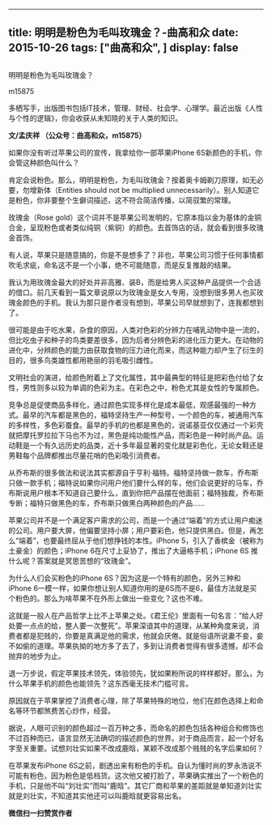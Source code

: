 
---
title:   明明是粉色为毛叫玫瑰金？-曲高和众
date: 2015-10-26
tags: ["曲高和众", ]
display: false
---


## 



明明是粉色为毛叫玫瑰金？




m15875




多栖写手，出版图书包括IT技术，管理、财经、社会学、心理学。最近出版《人性与个性的逻辑》，你会收获从未知晓的关于人类的知识。


**文/孟庆祥 （公众号：曲高和众，m15875）**



如果你没有听过苹果公司的宣传，我拿给你一部苹果iPhone 6S新颜色的手机，你会管这种颜色叫什么？



肯定会说粉色。那么，明明是粉色，为毛叫玫瑰金？按着奥卡姆剃刀原理，如无必要，勿增新体（Entities should not be multiplied unnecessarily）。别人知道它是粉色，你非要整个生僻词描述，这不符合简洁传播，以简驭繁的常理。



玫瑰金（Rose gold）这个词并不是苹果公司发明的，它原本指以金为基体的金铜合金，呈现粉色或者类似纯铜（紫铜）的颜色。去首饰店的话，就会看到很多玫瑰金首饰。



有人说，苹果只是随意搞的，你是不是想多了？非也，苹果公司习惯于任何事情都吹毛求疵，命名这不是一个小事，绝不可能随意，而是反复推敲的结果。



我认为用玫瑰金最大的好处并非高雅、装B，而是给男人买这种产品提供一个合适的借口。前几天看到一篇文章说原以为玫瑰金是女人专用，没想到很多男人也买玫瑰金颜色的手机。我认为那只是作者没有想到，苹果公司早就想到了，连我都想到了。



很可能是由于吃水果，杂食的原因，人类对色彩的分辨力在哺乳动物中是一流的，但比吃虫子和种子的鸟类要差很多，因为后者分辨色彩的进化压力更大。在动物的进化中，分辨颜色的能力由获取食物的压力进化而来，而这种能力却产生了衍生的目的，很多鸟类雄性都用艳丽的羽毛吸引雌性。



文明社会的演进，给颜色附着上了文化属性，其中最典型的特征是把彩色付给了女性，男性则多以较为单调的色彩为主。在彩色之中，粉色尤其是女性的专属颜色。



竞争总是促使商品多样化，通过颜色实现多样化是成本最低，观感最强的一种方式。最早的汽车都是黑色的，福特坚持生产一种型号，一个颜色的车，被通用汽车的多样性，多色彩蚕食。最早的手机的也都是黑色的，说诺基亚仅仅通过一个彩壳就把摩托罗拉拉下马也不为过，黑色是纯功能性产品，而彩色是一种时尚产品。运动鞋是一个有久远历史的品类，近十多年最显著的变化就是彩色化，无论女鞋还是男鞋每个品牌都推出尽量花哨的色彩吸引消费者。



从乔布斯的很多做法和说法其实都源自于亨利·福特。福特坚持做一款车，乔布斯只做一款手机；福特说如果你问用户他们要什么样的车，他们会说更好的马车，乔布斯说用户根本不知道自己要什么，直到你把产品摆在他面前；福特独裁，乔布斯专断；福特只做黑色的车，乔布斯只做黑白两种颜色的产品……



苹果公司并不是一个满足客户需求的公司，而是一个通过“端着”的方式让用户痴迷的公司。用户要大屏，他偏要坚持小屏；用户要彩色，他只提供黑白。但是，再怎么“端着”，也要最终屈从于他们想挣钱的本性。iPhone 5，引入了香槟金（被称为土豪金）的颜色；iPhone 6在尺寸上妥协了，推出了大逼格手机；iPhone 6S 推什么呢？答案就是冥思苦想的“玫瑰金”。



为什么人们会买粉色的iPhone 6S？因为这是一个特有的颜色，另外三种和iPhone 6一模一样，如果你想让别人知道你用的是6S而不是6，最佳方法就是买个粉色的。那么为啥苹果不在外形上做出一些变化？这也不难。



这就是一般人在产品哲学上比不上苹果之处。《君王伦》里面有一句名言：“给人好处要一点点的给，整人要一次整死”。苹果深谙其中的道理，从某种角度来说，消费者都是犯贱的，你要是真满足他的需求，他就会厌倦。就是俗语所说妻不妾，妾不如偷的道理。苹果执拗的地方多了去了，多到让消费者觉得有很多遗憾，却不会抛弃的地步为止。



退一万步说，假定苹果技术领先，体验领先，犹如果粉所说的样样都好。那么，为什么苹果手机的颜色也能领先？这东西毫无技术门槛可言。



原因就在于苹果掌控了消费者心理，除了苹果特殊的地位，他们在颜色选择上和命名等环节都煞费苦心炒作，经营。



据说，人眼可识别的颜色超过一百万种之多，而命名的颜色包括各种组合和修饰也不过百种而已，语言显然无法确切的描述颜色的世界。对于商品而言，起一个好名字至关重要。试想刘壮实如果不改成鹿晗，某颖不改成那个贱贱的名字后果如何？



在苹果发布iPhone 6S之前，剧透出来有粉色的手机。自认为懂时尚的罗永浩说不可能有粉色，因为粉色是低档货。这次他又被打脸了，苹果确实推出了一个粉色的手机，只是他不叫“刘壮实”而叫“鹿晗”。其它厂商和苹果的差距就是单知道刘壮实就是刘壮实，不知道其实他还可以叫鹿晗就更容易出名。






**微信扫一扫赞赏作者**













